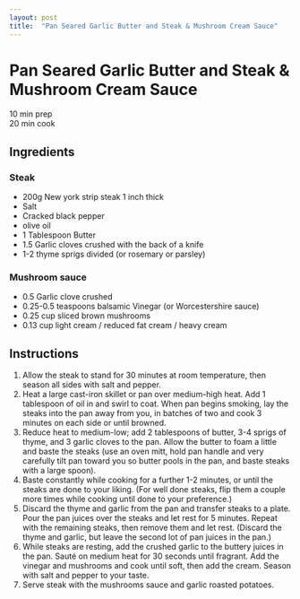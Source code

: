 ```yaml
---
layout: post
title:  "Pan Seared Garlic Butter and Steak & Mushroom Cream Sauce"
---
```


# Pan Seared Garlic Butter and Steak & Mushroom Cream Sauce
10 min prep  
20 min cook   
## Ingredients
### Steak
* 200g New york strip steak 1 inch thick
* Salt
* Cracked black pepper
* olive oil
* 1 Tablespoon Butter
* 1.5 Garlic cloves crushed with the back of a knife
* 1-2 thyme sprigs divided (or rosemary or parsley)

### Mushroom sauce
* 0.5 Garlic clove crushed
* 0.25-0.5 teaspoons balsamic Vinegar (or Worcestershire sauce)
* 0.25 cup sliced brown mushrooms
* 0.13 cup light cream / reduced fat cream / heavy cream

## Instructions
1. Allow the steak to stand for 30 minutes at room temperature, then season all sides with salt and pepper.
2. Heat a large cast-iron skillet or pan over medium-high heat. Add 1 tablespoon of oil in and swirl to coat. When pan begins smoking, lay the steaks into the pan away from you, in batches of two and cook 3 minutes on each side or until browned.
3. Reduce heat to medium-low; add 2 tablespoons of butter, 3-4 sprigs of thyme, and 3 garlic cloves to the pan. Allow the butter to foam a little and baste the steaks (use an oven mitt, hold pan handle and very carefully tilt pan toward you so butter pools in the pan, and baste steaks with a large spoon).
4. Baste constantly while cooking for a further 1-2 minutes, or until the steaks are done to your liking. (For well done steaks, flip them a couple more times while cooking until done to your preference.)
5. Discard the thyme and garlic from the pan and transfer steaks to a plate. Pour the pan juices over the steaks and let rest for 5 minutes. Repeat with the remaining steaks, then remove them and let rest. (Discard the thyme and garlic, but leave the second lot of pan juices in the pan.)
6. While steaks are resting, add the crushed garlic to the buttery juices in the pan. Sauté on medium heat for 30 seconds until fragrant. Add the vinegar and mushrooms and cook until soft, then add the cream. Season with salt and pepper to your taste.
7. Serve steak with the mushrooms sauce and garlic roasted potatoes.
